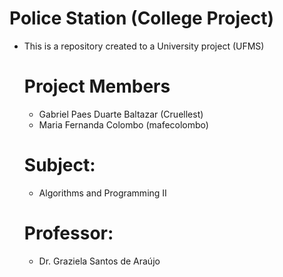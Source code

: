 # Police Station (College Project)
* This is a repository created to a University project (UFMS)

  Project Members
  ===
  * Gabriel Paes Duarte Baltazar (Cruellest)
  * Maria Fernanda Colombo (mafecolombo)

  Subject:
  ===
  * Algorithms and Programming II
 
  Professor:
  ===
  * Dr. Graziela Santos de Araújo
